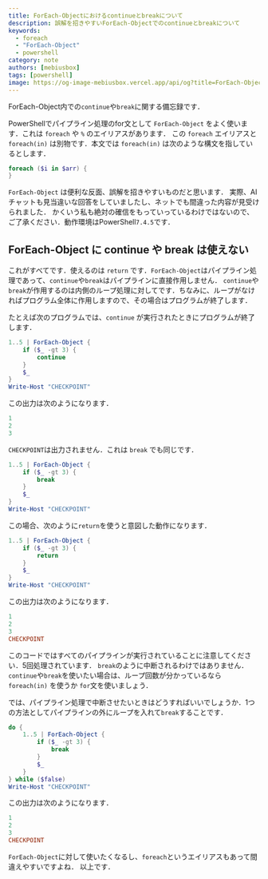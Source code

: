 ```yaml
---
title: ForEach-Objectにおけるcontinueとbreakについて
description: 誤解を招きやすいForEach-Objectでのcontinueとbreakについて
keywords:
  - foreach
  - "ForEach-Object"
  - powershell
category: note
authors: [mebiusbox]
tags: [powershell]
image: https://og-image-mebiusbox.vercel.app/api/og?title=ForEach-Object%e3%81%ab%e3%81%8a%e3%81%91%e3%82%8bcontinue%e3%81%a8break%e3%81%ab%e3%81%a4%e3%81%84%e3%81%a6&subtitle=%e8%aa%a4%e8%a7%a3%e3%82%92%e6%8b%9b%e3%81%8d%e3%82%84%e3%81%99%e3%81%84ForEach-Object%e3%81%a7%e3%81%aecontinue%e3%81%a8break%e3%81%ab%e3%81%a4%e3%81%84%e3%81%a6&date=2024%2F10%2F11&tags=powershell
---
```


ForEach-Object内での`continue`や`break`に関する備忘録です．

<!-- truncate -->

PowerShellでパイプライン処理のfor文として `ForEach-Object` をよく使います．これは `foreach` や `%` のエイリアスがあります．
この `foreach` エイリアスと `foreach(in)` は別物です．本文では `foreach(in)` は次のような構文を指しているとします．

```powershell
foreach ($i in $arr) {
}
```

`ForEach-Object` は便利な反面、誤解を招きやすいものだと思います．
実際、AIチャットも見当違いな回答をしていましたし、ネットでも間違った内容が見受けられました．
かくいう私も絶対の確信をもっていっているわけではないので、ご了承ください．動作環境はPowerShell`7.4.5`です．

## ForEach-Object に continue や break は使えない

これがすべてです．使えるのは `return` です．`ForEach-Object`はパイプライン処理であって、`continue`や`break`はパイプラインに直接作用しません．
`continue`や`break`が作用するのは内側のループ処理に対してです．ちなみに、ループがなければプログラム全体に作用しますので、その場合はプログラムが終了します．

たとえば次のプログラムでは、`continue` が実行されたときにプログラムが終了します．

```powershell title="test.ps1"
1..5 | ForEach-Object {
    if ($_ -gt 3) {
        continue
    }
    $_
}
Write-Host "CHECKPOINT"
```

この出力は次のようになります．

```powershell
1
2
3
```

`CHECKPOINT`は出力されません．これは `break` でも同じです．

```powershell
1..5 | ForEach-Object {
    if ($_ -gt 3) {
        break
    }
    $_
}
Write-Host "CHECKPOINT"
```

この場合、次のように`return`を使うと意図した動作になります．

```powershell
1..5 | ForEach-Object {
    if ($_ -gt 3) {
        return
    }
    $_
}
Write-Host "CHECKPOINT"
```

この出力は次のようになります．

```powershell
1
2
3
CHECKPOINT
```

このコードではすべてのパイプラインが実行されていることに注意してください．5回処理されています．
`break`のように中断されるわけではありません．
`continue`や`break`を使いたい場合は、ループ回数が分かっているなら `foreach(in)` を使うか `for`文を使いましょう．

では、パイプライン処理で中断させたいときはどうすればいいでしょうか．1つの方法としてパイプラインの外にループを入れて`break`することです．

```powershell
do {
    1..5 | ForEach-Object {
        if ($_ -gt 3) {
            break
        }
        $_
    }
} while ($false)
Write-Host "CHECKPOINT"
```

この出力は次のようになります．

```powershell
1
2
3
CHECKPOINT
```

`ForEach-Object`に対して使いたくなるし、`foreach`というエイリアスもあって間違えやすいですよね．
以上です．
